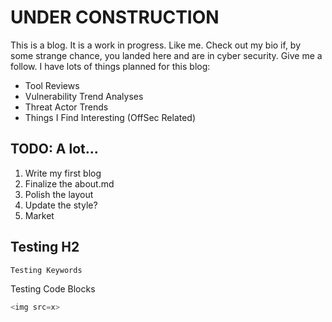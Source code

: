 # UNDER CONSTRUCTION

This is a blog.  It is a work in progress.  Like me.  Check out my bio if, by some strange chance, you landed here and are in cyber security.  Give me a follow.  I have lots of things planned for this blog:

+ Tool Reviews
+ Vulnerability Trend Analyses
+ Threat Actor Trends
+ Things I Find Interesting (OffSec Related)

## TODO: A lot...
1. Write my first blog
2. Finalize the about.md
3. Polish the layout
4. Update the style?
5. Market

<h2>Testing H2</h2>

`Testing Keywords`

Testing Code Blocks
~~~js
<img src=x>
~~~
